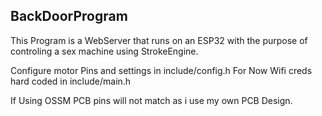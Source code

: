## BackDoorProgram

This Program is a WebServer that runs on an ESP32 with the purpose of controling a sex machine using StrokeEngine.

Configure motor Pins and settings in include/config.h
For Now Wifi creds hard coded in include/main.h

If Using OSSM PCB pins will not match as i use my own PCB Design.
